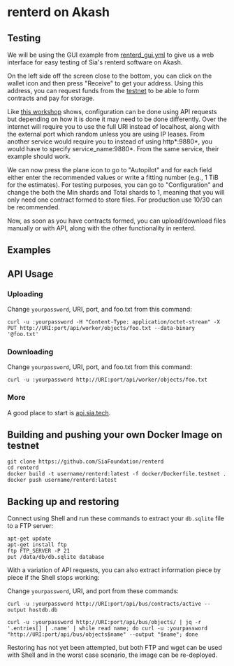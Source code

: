 # renterd on Akash

## Testing

We will be using the GUI example from [renterd_gui.yml]() to give us a web interface for easy testing of Sia's renterd software on Akash.

On the left side off the screen close to the bottom, you can click on the wallet icon and then press "Receive" to get your address. Using this address, you can request funds from the [testnet](https://zen.sia.tech/faucet) to be able to form contracts and pay for storage.

Like [this workshop](https://github.com/SiaFoundation/renterd/wiki/Workshop#configuration) shows, configuration can be done using API requests but depending on how it is done it may need to be done differently. Over the internet will require you to use the full URI instead of localhost, along with the external port which random unless you are using IP leases. From another service would require you to instead of using http*:9880*, you would have to specify service_name:9880*. From the same service, their example should work.

We can now press the plane icon to go to "Autopilot" and for each field either enter the recommended values or write a fitting number (e.g., 1 TiB for the estimates). For testing purposes, you can go to "Configuration" and change the both the Min shards and Total shards to 1, meaning that you will only need one contract formed to store files. For production use 10/30 can be recommended.

Now, as soon as you have contracts formed, you can upload/download files manually or with API, along with the other functionality in renterd.

## Examples

## API Usage

### Uploading

Change `yourpassword`, URI, port, and foo.txt from this command:
```
curl -u :yourpassword -H "Content-Type: application/octet-stream" -X PUT http://URI:port/api/worker/objects/foo.txt --data-binary '@foo.txt'
```

### Downloading

Change `yourpassword`, URI, port, and foo.txt from this command:
```
curl -u :yourpassword http://URI:port/api/worker/objects/foo.txt
```

### More

A good place to start is [api.sia.tech](https://api.sia.tech/renterd).

## Building and pushing your own Docker Image on testnet

```
git clone https://github.com/SiaFoundation/renterd
cd renterd
docker build -t username/renterd:latest -f docker/Dockerfile.testnet .
docker push username/renterd:latest
```

##  Backing up and restoring

Connect using Shell and run these commands to extract your `db.sqlite` file to a FTP server:
```
apt-get update
apt-get install ftp
ftp FTP_SERVER -P 21
put /data/db/db.sqlite database
```

With a variation of API requests, you can also extract information piece by piece if the Shell stops working:

Change `yourpassword`, URI, and port from these commands:
```
curl -u :yourpassword http://URI:port/api/bus/contracts/active --output hostdb.db

curl -u :yourpassword http://URI:port/api/bus/objects/ | jq -r '.entries[] | .name' | while read name; do curl -u :yourpassword "http://URI:port/api/bus/objects$name" --output "$name"; done
```

Restoring has not yet been attempted, but both FTP and wget can be used with Shell and in the worst case scenario, the image can be re-deployed.
